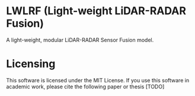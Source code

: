# LWLRF (Light-weight LiDAR-RADAR Fusion)
A light-weight, modular LiDAR-RADAR Sensor Fusion model.

# Licensing
This software is licensed under the MIT License. If you use this software in academic work, please cite the following paper or thesis [TODO]
